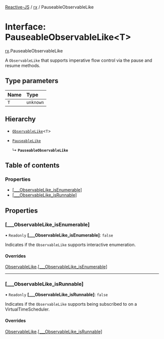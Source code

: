 [Reactive-JS](../README.md) / [rx](../modules/rx.md) / PauseableObservableLike

# Interface: PauseableObservableLike<T\>

[rx](../modules/rx.md).PauseableObservableLike

A `ObservableLike` that supports imperative flow control
via the pause and resume methods.

## Type parameters

| Name | Type |
| :------ | :------ |
| `T` | `unknown` |

## Hierarchy

- [`ObservableLike`](rx.ObservableLike.md)<`T`\>

- [`PauseableLike`](util.PauseableLike.md)

  ↳ **`PauseableObservableLike`**

## Table of contents

### Properties

- [[\_\_\_ObservableLike\_isEnumerable]](rx.PauseableObservableLike.md#[___observablelike_isenumerable])
- [[\_\_\_ObservableLike\_isRunnable]](rx.PauseableObservableLike.md#[___observablelike_isrunnable])

## Properties

### [\_\_\_ObservableLike\_isEnumerable]

• `Readonly` **[\_\_\_ObservableLike\_isEnumerable]**: ``false``

Indicates if the `ObservableLike` supports interactive enumeration.

#### Overrides

[ObservableLike](rx.ObservableLike.md).[[___ObservableLike_isEnumerable]](rx.ObservableLike.md#[___observablelike_isenumerable])

___

### [\_\_\_ObservableLike\_isRunnable]

• `Readonly` **[\_\_\_ObservableLike\_isRunnable]**: ``false``

Indicates if the `ObservableLike` supports being subscribed to
on a VirtualTimeScheduler.

#### Overrides

[ObservableLike](rx.ObservableLike.md).[[___ObservableLike_isRunnable]](rx.ObservableLike.md#[___observablelike_isrunnable])
